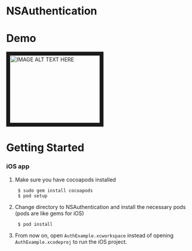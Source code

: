NSAuthentication
================

# Demo 

<a href="http://www.youtube.com/watch?feature=player_embedded&v=KMe0U_hmyOw
" target="_blank"><img src="http://img.youtube.com/vi/KMe0U_hmyOw/0.jpg" 
alt="IMAGE ALT TEXT HERE" width="240" height="180" border="10" /></a>

# Getting Started

### iOS app 

1. Make sure you have cocoapods installed

        $ sudo gem install cocoapods 
        $ pod setup
    
2. Change directory to NSAuthentication and install the necessary pods (pods are like gems for iOS) 

        $ pod install 

3. From now on, open `AuthExample.xcworkspace` instead of opening `AuthExample.xcodeproj` to run the iOS project. 


    

